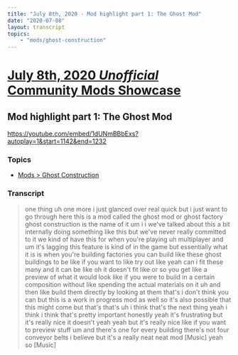 ```yaml
---
title: "July 8th, 2020 - Mod highlight part 1: The Ghost Mod"
date: "2020-07-08"
layout: transcript
topics: 
    - "mods/ghost-construction"
---
```

# [July 8th, 2020 *Unofficial* Community Mods Showcase](../2020-07-08.md)
## Mod highlight part 1: The Ghost Mod
https://youtube.com/embed/1dUNmBBbExs?autoplay=1&start=1142&end=1232
### Topics
* [Mods > Ghost Construction](../topics/mods/ghost-construction.md)

### Transcript

> one thing uh one more i just glanced
> over real quick but i just want to go
> through here
> this is a mod called the ghost mod or
> ghost
> factory ghost construction is the name
> of it um
> i i we've talked about this a bit
> internally doing something like this but
> we've never really committed to it
> we kind of have this for when you're
> playing uh multiplayer and
> um it's lagging this feature is kind of
> in the game
> but essentially what it is is when
> you're building factories you can build
> like these ghost buildings to be like
> if you want to like try out like yeah
> can i fit these many and it can be like
> oh it doesn't fit like or so you get
> like a preview of what it would look
> like if you were to build in a certain
> composition without like spending the
> actual
> materials on it uh and then like build
> them
> directly by looking at them that's i
> don't think you can
> but this is a work in progress mod as
> well so it's also possible that
> this might come but that's that's uh i
> think that's the next thing yeah
> i think i think that's pretty important
> honestly yeah
> it's frustrating but it's really nice it
> doesn't yeah
> yeah but it's really nice like if you
> want to preview stuff um
> and there's one for every building
> there's not four conveyor belts i
> believe
> but it's a really neat neat mod
> [Music]
> yeah so
> [Music]
